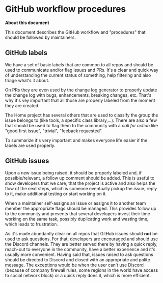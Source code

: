 # GitHub workflow procedures

**About this document**

This document describes the GitHub workflow and "procedures" that should be followed by maintainers.

## GitHub labels

We have a set of basic labels that are common to all repos and should be used to communicate and/or flag issues and PRs.
It's a clear and quick way of understanding the current status of something, help filtering and also triage what's it about.

On PRs they are even used by the change log generator to properly update the change log with bugs, enhancements, breaking changes, etc. That's why it's vey important that all those are properly labeled from the moment they are created.

The Home project has several others that are used to classify the group the issue belongs to (like tools, a specific class library,...). There are also a few that should be used to flag them to the community with a _call for action_ like "good first issue", "trivial", "feeback requested".

To summarize it's very important and makes everyone life easier if the labels are used properly.

## GitHub issues

Upon a new issue being raised, it should be properly labeled and, if possible/relevant, a follow up comment should be added. This is useful to show developers that we care, that the project is active and also helps the flow of the next steps, which is someone eventually pickup the issue, reply to it, make additional testing or start working on it.

When a maintainer self-assigns an issue or assigns it to another team member the appropriate flags should be managed. This provides follow up to the community and prevents that several developers invest their time working on the same task, possibly duplicating work and wasting time, which leads to frustration.

As it's made abundantly clear on all repos that GitHub issues should **not** be used to ask questions. For that, developers are encouraged and should use the Discord channels. They are better served there by having a quick reply, reach-out to everyone in the community, have a better experience and it's usually more convenient. Having said that, issues raised to ask questions should be directed to Discord and closed with an appropriate and polite message. The exceptions would be when the user can't use Discord (because of company firewall rules, some regions in the world have access to social network block) or a quick reply does it, which is more efficient.

